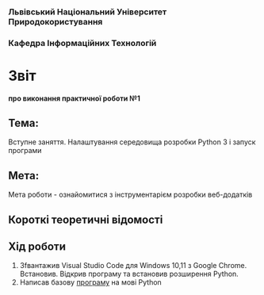 ### Львівський Національний Університет Природокористування
### Кафедра Інформаційних Технологій
# Звіт 
#### про виконання практичної роботи №1
## Тема: 
Вступне заняття. Налаштування середовища розробки Python 3 і запуск програми
## Мета: 
Мета роботи - ознайомитися з інструментарієм розробки веб-додатків
## Короткі теоретичні відомості
## Хід роботи 

1. Зfвантажив Visual Studio Code для Windows 10,11 з Google Chrome. Встановив. Відкрив програму та встановив розширення Python.
2. Написав базову [програму](./task1.py) на мові Python 
